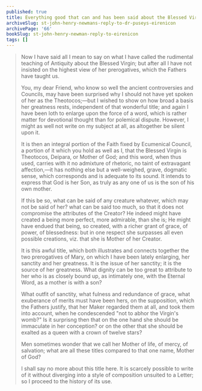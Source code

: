 ```yaml
---
published: true
title: Everything good that can and has been said about the Blessed Virgin Mary pales in comparison to the sound title Mother of God
archiveSlug: st-john-henry-newmans-reply-to-dr-puseys-eirenicon
archivePage: '66'
bookSlug: st-john-henry-newman-reply-to-eirenicon
tags: []
---
```


> Now I have said all I mean to say on what I have called the rudimental teaching of Antiquity about the Blessed Virgin; but after all I have not insisted on the highest view of her prerogatives, which the Fathers have taught us.
>
> You, my dear Friend, who know so well the ancient controversies and Councils, may have been surprised why I should not have yet spoken of her as the Theotocos;—but I wished to show on how broad a basis her greatness rests, independent of that wonderful title; and again I have been loth to enlarge upon the force of a word, which is rather matter for devotional thought than for polemical dispute. However, I might as well not write on my subject at all, as altogether be silent upon it.
>
> It is then an integral portion of the Faith fixed by Ecumenical Council, a portion of it which you hold as well as I, that the Blessed Virgin is Theotocos, Deipara, or Mother of God; and this word, when thus used, carries with it no admixture of rhetoric, no taint of extravagant affection,—it has nothing else but a well-weighed, grave, dogmatic sense, which corresponds and is adequate to its sound. It intends to express that God is her Son, as truly as any one of us is the son of his own mother.
>
> If this be so, what can be said of any creature whatever, which may not be said of her? what can be said too much, so that it does not compromise the attributes of the Creator? He indeed might have created a being more perfect, more admirable, than she is; He might have endued that being, so created, with a richer grant of grace, of power, of blessedness: but in one respect she surpasses all even possible creations, viz. that she is Mother of her Creator.
>
> It is this awful title, which both illustrates and connects together the two prerogatives of Mary, on which I have been lately enlarging, her sanctity and her greatness. It is the issue of her sanctity; it is the source of her greatness. What dignity can be too great to attribute to her who is as closely bound up, as intimately one, with the Eternal Word, as a mother is with a son?
>
> What outfit of sanctity, what fulness and redundance of grace, what exuberance of merits must have been hers, on the supposition, which the Fathers justify, that her Maker regarded them at all, and took them into account, when he condescended "not to abhor the Virgin's womb?" Is it surprisng then that on the one hand she should be immaculate in her conception? or on the other that she should be exalted as a queen with a crown of twelve stars?
>
> Men sometimes wonder that we call her Mother of life, of mercy, of salvation; what are all these titles compared to that one name, Mother of God?
>
> I shall say no more about this title here. It is scarcely possible to write of it without diverging into a style of composition unsuited to a Letter; so I proceed to the history of its use.
